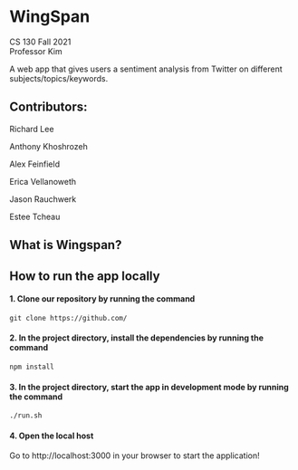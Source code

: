 # WingSpan

CS 130 
Fall 2021  
Professor Kim

A web app that gives users a sentiment analysis from Twitter on different subjects/topics/keywords.

## Contributors: 

Richard Lee

Anthony Khoshrozeh

Alex Feinfield

Erica Vellanoweth

Jason Rauchwerk

Estee Tcheau  

## What is Wingspan?


## How to run the app locally

#### 1. Clone our repository by running the command

`git clone https://github.com/`

#### 2. In the project directory, install the dependencies by running the command

`npm install`

#### 3. In the project directory, start the app in development mode by running the command

`./run.sh`

#### 4. Open the local host

Go to http://localhost:3000 in your browser to start the application!
